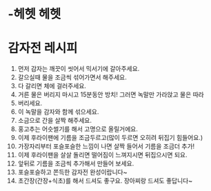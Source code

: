 # -헤헷 헤헷 
<h1>감자전 레시피</h1>
<ol>
        <li>먼저 감자는 깨끗이 씻어서 믹서기에 갈아주세요.</li>
        <li>갈으실때 물을 조금씩 섞어가면서 해주세요.</li>
        <li>다 갈리면 체에 걸러주세요.</li>
        <li>거른 물은 버리지 마시고 15분동안 방치! 그러면 녹말만 가라앉고 물은 따라 <li>버리세요.</li>
        <li>이 녹말을 감자와 함께 섞으세요.</li>
        <li>소금으로 간을 살짝 해주세요.</li>
        <li>홍고추는 어슷썰기를 해서 고명으로 올릴거에요.</li>
        <li>이제 후라이팬에 기름을 조금두르고(많이 두르면 오히려 뒤집기 힘들어요.)</li>
        <li>가장자리부터 포슬포슬한 느낌이 나면 살짝 들어서 기름을 조금더 추가!</li>
        <li>이제 후라이팬을 살살 돌리면 떨어짐이 느껴지시면 뒤집으시면 되요.</li>
        <li>앞뒤로 기름을 조금씩 추가해서 만들어 보세요.</li>
        <li>포슬포슬하고 쫀득한 감자전 완성이랍니다~</li>
        <li>초간장(간장+식초)를 해서 드셔도 좋구요. 장아찌랑 드셔도 좋답니다~</li>
</ol>

